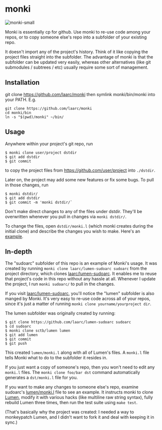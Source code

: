 # monki

![monki-small](https://cloud.githubusercontent.com/assets/13237912/10610877/89f806f2-76fe-11e5-8927-9c34f10411a7.png)


Monki is essentially cp for github.  Use monki to re-use code among your repos, or to copy someone else's repo into a subfolder of your existing repo.

It doesn't import any of the project's history.   Think of it like copying the project files straight into the subfolder.  The advantage of monki is that the subfolder can be updated very easily, whereas other alternatives (like git submodules / subtrees / etc) usually require some sort of management.

## Installation

git clone https://github.com/laarc/monki then symlink monki/bin/monki into your PATH.  E.g. 

```
git clone https://github.com/laarc/monki
cd monki/bin
ln -s "$(pwd)/monki" ~/bin/
```

## Usage

Anywhere within your project's git repo, run 

```
$ monki clone user/project dstdir
$ git add dstdir
$ git commit
```

to copy the project files from https://github.com/user/project into `./dstdir`.

Later on, the project may add some new features or fix some bugs.  To pull in those changes, run

```
$ monki dstdir/
$ git add dstdir
$ git commit -m 'monki dstdir/`
```

Don't make direct changes to any of the files under dstdir.  They'll be overwritten whenever you pull in changes via `monki dstdir/`.

To change the files, open `dstdir/monki.l` (which monki creates during the initial clone) and describe the changes you wish to make.  Here's an [example](https://github.com/laarc/monki/blob/master/sudoarc/lumen/monki.l).

## In-depth

The "sudoarc" subfolder of this repo is an example of Monki's usage.  It was created by running `monki clone laarc/lumen-sudoarc sudoarc` from the project directory, which clones [laarc/lumen-sudoarc](https://github.com/laarc/lumen-sudoarc).  It enables me to reuse that project's code in this repo without any hassle at all.  Whenever I update the project, I run `monki sudoarc/` to pull in the changes.

If you visit [laarc/lumen-sudoarc](https://github.com/laarc/lumen-sudoarc), you'll notice the "lumen" subfolder is also manged by Monki.  It's very easy to re-use code across all of your repos, since it's just a matter of running `monki clone yourname/yourproject dir`.

The lumen subfolder was originally created by running:

```
$ git clone https://github.com/laarc/lumen-sudoarc sudoarc
$ cd sudoarc
$ monki clone sctb/lumen lumen
$ git add lumen
$ git commit
$ git push
```

This created `lumen/monki.l` along with all of Lumen's files.  A `monki.l` file tells Monki what to do to the subfolder it resides in.

If you just want a copy of someone's repo, then you won't need to edit any `monki.l` files.  The `monki clone foo/bar dst` command automatically generates a `dst/monki.l` file for you.

If you want to make any changes to someone else's repo, examine sudoarc's [lumen/monki.l](https://github.com/laarc/monki/blob/master/sudoarc/lumen/monki.l) file to see an example.  It instructs monki to clone [Lumen](https://github.com/sctb/lumen), modify it with various hacks (like multiline raw string syntax), fully rebuild Lumen three times, then run the test suite using `make test`.

(That's basically why the project was created:  I needed a way to monkeypatch Lumen, and I didn't want to fork it and deal with keeping it in sync.)



